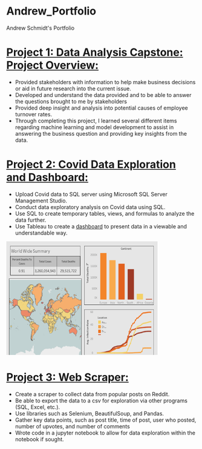 # Andrew_Portfolio
Andrew Schmidt's Portfolio

# [Project 1: Data Analysis Capstone: Project Overview:](https://github.com/adavidschmidt/data_analysis_capstone)
- Provided stakeholders with information to help make business decisions or aid in future research into the current issue.
- Developed and understand the data provided and to be able to answer the questions brought to me by stakeholders
- Provided deep insight and analysis into potential causes of employee turnover rates.
- Through completing this project, I learned several different items regarding machine learning and model development to assist in answering the business question and providing key insights from the data.




# [Project 2: Covid Data Exploration and Dashboard:](https://github.com/adavidschmidt/sql_portfolio/tree/main)
- Upload Covid data to SQL server using Microsoft SQL Server Management Studio.
- Conduct data exploratory analysis on Covid data using SQL.
- Use SQL to create temporary tables, views, and formulas to analyze the data further.
- Use Tableau to create a [dashboard](https://public.tableau.com/app/profile/andrew2187/viz/Covidportfolioproject_16921940843590/Dashboard1#1) to present data in a viewable and understandable way.


<img src="https://github.com/adavidschmidt/Andrew_Portfolio/blob/main/Sample%20screenshots/Covid_portfolio_dashboard_sample.png?raw=true" width="400" height="300">


# [Project 3: Web Scraper:](https://github.com/adavidschmidt/reddit_scraper)
- Create a scraper to collect data from popular posts on Reddit.
- Be able to export the data to a csv for exploration via other programs (SQL, Excel, etc.).
- Use libraries such as Selenium, BeautifulSoup, and Pandas.
- Gather key data points, such as post title, time of post, user who posted, number of upvotes, and number of comments
- Wrote code in a jupyter notebook to allow for data exploration within the notebook if sought.
